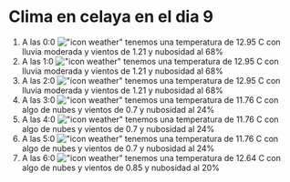 # Clima en celaya en el dia 9

1. A las 0:0 !["icon weather"](http://openweathermap.org/img/w/10n.png) tenemos una temperatura de 12.95 C con lluvia moderada y  vientos de 1.21 y nubosidad al 68%
1. A las 1:0 !["icon weather"](http://openweathermap.org/img/w/10n.png) tenemos una temperatura de 12.95 C con lluvia moderada y  vientos de 1.21 y nubosidad al 68%
1. A las 2:0 !["icon weather"](http://openweathermap.org/img/w/10n.png) tenemos una temperatura de 12.95 C con lluvia moderada y  vientos de 1.21 y nubosidad al 68%
1. A las 3:0 !["icon weather"](http://openweathermap.org/img/w/02n.png) tenemos una temperatura de 11.76 C con algo de nubes y  vientos de 0.7 y nubosidad al 24%
1. A las 4:0 !["icon weather"](http://openweathermap.org/img/w/02n.png) tenemos una temperatura de 11.76 C con algo de nubes y  vientos de 0.7 y nubosidad al 24%
1. A las 5:0 !["icon weather"](http://openweathermap.org/img/w/02n.png) tenemos una temperatura de 11.76 C con algo de nubes y  vientos de 0.7 y nubosidad al 24%
1. A las 6:0 !["icon weather"](http://openweathermap.org/img/w/02n.png) tenemos una temperatura de 12.64 C con algo de nubes y  vientos de 0.85 y nubosidad al 20%
